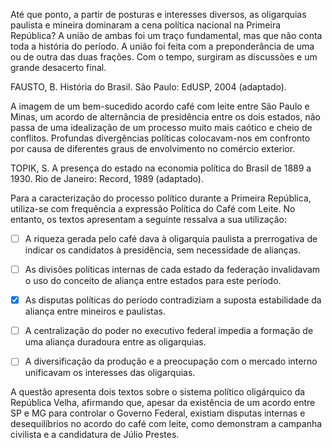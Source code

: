 

Até que ponto, a partir de posturas e interesses diversos, as oligarquias paulista e mineira dominaram a cena política nacional na Primeira República? A união de ambas foi um traço fundamental, mas que não conta toda a história do período. A união foi feita com a preponderância de uma ou de outra das duas frações. Com o tempo, surgiram as discussões e um grande desacerto final.

FAUSTO, B. História do Brasil. São Paulo: EdUSP, 2004 (adaptado).

A imagem de um bem-sucedido acordo café com leite entre São Paulo e Minas, um acordo de alternância de presidência entre os dois estados, não passa de uma idealização de um processo muito mais caótico e cheio de conflitos. Profundas divergências políticas colocavam-nos em confronto por causa de diferentes graus de envolvimento no comércio exterior.

TOPIK, S. A presença do estado na economia política do Brasil de 1889 a 1930. Rio de Janeiro: Record, 1989 (adaptado).

Para a caracterização do processo político durante a Primeira República, utiliza-se com frequência a expressão Política do Café com Leite. No entanto, os textos apresentam a seguinte ressalva a sua utilização:



- [ ] A riqueza gerada pelo café dava à oligarquia paulista a prerrogativa de indicar os candidatos à presidência, sem necessidade de alianças.
- [ ] As divisões políticas internas de cada estado da federação invalidavam o uso do conceito de aliança entre estados para este período.
- [x] As disputas políticas do período contradiziam a suposta estabilidade da aliança entre mineiros e paulistas.
- [ ] A centralização do poder no executivo federal impedia a formação de uma aliança duradoura entre as oligarquias.
- [ ] A diversificação da produção e a preocupação com o mercado interno unificavam os interesses das oligarquias.


A questão apresenta dois textos sobre o sistema político oligárquico da República Velha, afirmando que, apesar da existência de um acordo entre SP e MG para controlar o Governo Federal, existiam disputas internas e desequilíbrios no acordo do café com leite, como demonstram a campanha civilista e a candidatura de Júlio Prestes.

        